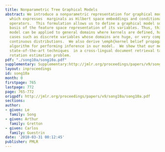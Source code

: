```yaml
---
title: Nonparametric Tree Graphical Models
abstract: We introduce a nonparametric representation for graphical model on trees
  which expresses  marginals as Hilbert space embeddings and conditionals as embedding
  operators.  This formulation allows us to define a graphical model solely  on the
  basis of the feature space representation of its variables. Thus, this nonparametric
  model can be applied to general domains where kernels are defined, handling challenging
  cases such as discrete variables whose domains are huge, or very complex, non-Gaussian
  continuous distributions.  We also derive \emph{kernel belief propagation}, a Hilbert-space
  algorithm for performing inference in our model.  We show that our method outperforms
  state-of-the-art techniques  in a cross-lingual document retrieval task and  a camera
  rotation estimation problem.
pdf: "./song10a/song10a.pdf"
supplementary: Supplementary:http://jmlr.org/proceedings/papers/v9/song10a/song10aSupple.pdf
layout: inproceedings
id: song10a
month: 0
firstpage: 765
lastpage: 772
page: 765-772
origpdf: http://jmlr.org/proceedings/papers/v9/song10a/song10a.pdf
sections: 
author:
- given: Le
  family: Song
- given: Arthur
  family: Gretton
- given: Carlos
  family: Guestrin
date: '2010-03-31 00:12:45'
publisher: PMLR
---
```

